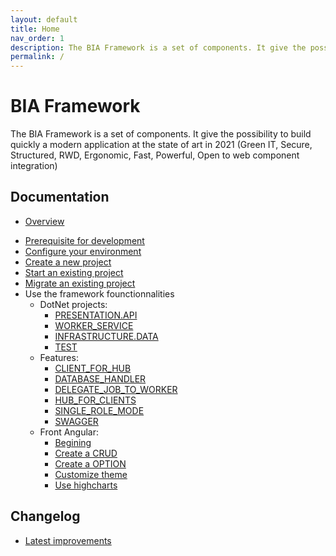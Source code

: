 ```yaml
---
layout: default
title: Home
nav_order: 1
description: The BIA Framework is a set of components. It give the possibility to build quickly a modern application at the state of art in 2021 (Green IT, Secure, Structured, RWD, Ergonomic, Fast, Powerful, Open to web component integration)
permalink: /
---
```


# BIA Framework

The BIA Framework is a set of components. It give the possibility to build quickly a modern application at the state of art in 2021 (Green IT, Secure, Structured, RWD, Ergonomic, Fast, Powerful, Open to web component integration)

## Documentation
* [Overview](./docs/OVERVIEW.md)
<!-- * [The live demo](https://biateam.github.io/BIADemo/) -->
* [Prerequisite for development](./docs/PREREQUISITE.md)
* [Configure your environment](./docs/ConfigureEnv/CONFIGURE_YOUR_DEV_ENVIRONMENT.md)
* [Create a new project](./docs/NEW_PROJECT.md)
* [Start an existing project](./docs/START_EXISTING_PROJECT.md)
* [Migrate an existing project](./docs/Migration/MIGRATION.md)
* Use the framework founctionnalities
  * DotNet projects:
    * [PRESENTATION.API](./docs/Projects/01-PRESENTATION.API.md)
    * [WORKER_SERVICE](./docs/Projects/01-WORKER_SERVICE.md)
    * [INFRASTRUCTURE.DATA](./docs/Projects/04-INFRASTRUCTURE.DATA.md)
    * [TEST](./docs/Projects/99-TEST.md)
  * Features:
    * [CLIENT_FOR_HUB](./docs/Features/CLIENT_FOR_HUB.md)
    * [DATABASE_HANDLER](./docs/Features/DATABASE_HANDLER.md)
    * [DELEGATE_JOB_TO_WORKER](./docs/Features/DELEGATE_JOB_TO_WORKER.md)
    * [HUB_FOR_CLIENTS](./docs/Features/HUB_FOR_CLIENTS.md)
    * [SINGLE_ROLE_MODE](./docs/Features/SINGLE_ROLE_MODE.md)
    * [SWAGGER](./docs/Features/SWAGGER.md)
  * Front Angular:
    * [Begining](./docs/Front/BEGINING.md)
    * [Create a CRUD](./docs/FRONT/CRUD_UNIVERSAL_MODE.md)
    * [Create a OPTION](./docs/FRONT/OPTION.md)
    * [Customize theme](./docs/FRONT/CUSTOMIZE_THEME.md)
    * [Use highcharts](./docs/FRONT/HIGHCHARTS.md)

## Changelog
* [Latest improvements](./CHANGELOG.md)